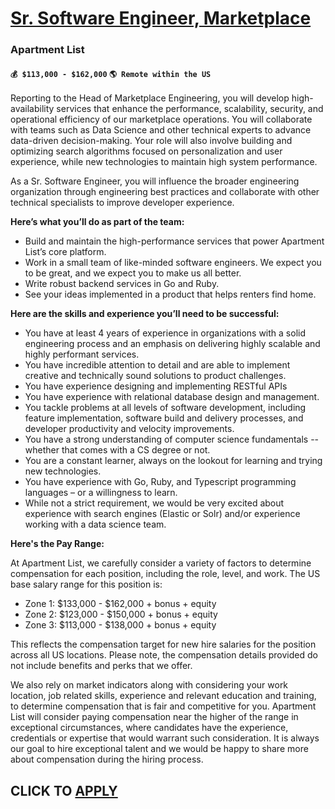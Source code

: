 # [Sr. Software Engineer, Marketplace](https://www.remotewlb.com/apply/sr-software-engineer-marketplace)  
### Apartment List  
#### `💰 $113,000 - $162,000` `🌎 Remote within the US`  

Reporting to the Head of Marketplace Engineering, you will develop high-availability services that enhance the performance, scalability, security, and operational efficiency of our marketplace operations. You will collaborate with teams such as Data Science and other technical experts to advance data-driven decision-making. Your role will also involve building and optimizing search algorithms focused on personalization and user experience, while new technologies to maintain high system performance.

As a Sr. Software Engineer, you will influence the broader engineering organization through engineering best practices and collaborate with other technical specialists to improve developer experience.

**Here’s what you’ll do as part of the team:**

  * Build and maintain the high-performance services that power Apartment List’s core platform.
  * Work in a small team of like-minded software engineers. We expect you to be great, and we expect you to make us all better.
  * Write robust backend services in Go and Ruby.
  * See your ideas implemented in a product that helps renters find home.

**Here are the skills and experience you’ll need to be successful:**

  * You have at least 4 years of experience in organizations with a solid engineering process and an emphasis on delivering highly scalable and highly performant services.
  * You have incredible attention to detail and are able to implement creative and technically sound solutions to product challenges.
  * You have experience designing and implementing RESTful APIs
  * You have experience with relational database design and management.
  * You tackle problems at all levels of software development, including feature implementation, software build and delivery processes, and developer productivity and velocity improvements.
  * You have a strong understanding of computer science fundamentals -- whether that comes with a CS degree or not.
  * You are a constant learner, always on the lookout for learning and trying new technologies.
  * You have experience with Go, Ruby, and Typescript programming languages – or a willingness to learn.
  * While not a strict requirement, we would be very excited about experience with search engines (Elastic or Solr) and/or experience working with a data science team.

**Here's the Pay Range:**

At Apartment List, we carefully consider a variety of factors to determine compensation for each position, including the role, level, and work. The US base salary range for this position is:

  * Zone 1: $133,000 - $162,000 + bonus + equity
  * Zone 2: $123,000 - $150,000 + bonus + equity
  * Zone 3: $113,000 - $138,000 + bonus + equity

This reflects the compensation target for new hire salaries for the position across all US locations. Please note, the compensation details provided do not include benefits and perks that we offer.

We also rely on market indicators along with considering your work location, job related skills, experience and relevant education and training, to determine compensation that is fair and competitive for you. Apartment List will consider paying compensation near the higher of the range in exceptional circumstances, where candidates have the experience, credentials or expertise that would warrant such consideration. It is always our goal to hire exceptional talent and we would be happy to share more about compensation during the hiring process.

  
## CLICK TO [APPLY](https://www.remotewlb.com/apply/sr-software-engineer-marketplace)

